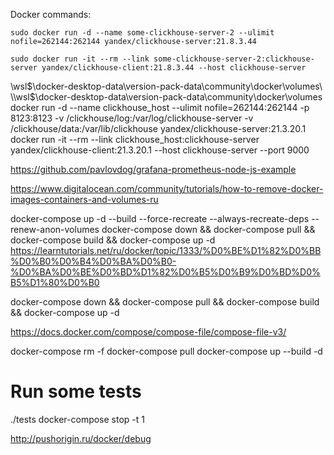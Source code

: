 Docker commands:
```
sudo docker run -d --name some-clickhouse-server-2 --ulimit nofile=262144:262144 yandex/clickhouse-server:21.8.3.44
```
```
sudo docker run -it --rm --link some-clickhouse-server-2:clickhouse-server yandex/clickhouse-client:21.8.3.44 --host clickhouse-server
```


\\wsl$\docker-desktop-data\version-pack-data\community\docker\volumes\
\\wsl$\docker-desktop-data\version-pack-data\community\docker\volumes\
docker run -d --name clickhouse_host --ulimit nofile=262144:262144 -p 8123:8123 -v /clickhouse/log:/var/log/clickhouse-server -v /clickhouse/data:/var/lib/clickhouse yandex/clickhouse-server:21.3.20.1
docker run -it --rm --link clickhouse_host:clickhouse-server yandex/clickhouse-client:21.3.20.1 --host clickhouse-server --port 9000


https://github.com/pavlovdog/grafana-prometheus-node-js-example

https://www.digitalocean.com/community/tutorials/how-to-remove-docker-images-containers-and-volumes-ru


docker-compose up -d --build --force-recreate --always-recreate-deps --renew-anon-volumes
docker-compose down && docker-compose pull && docker-compose build && docker-compose up -d
https://learntutorials.net/ru/docker/topic/1333/%D0%BE%D1%82%D0%BB%D0%B0%D0%B4%D0%BA%D0%B0-%D0%BA%D0%BE%D0%BD%D1%82%D0%B5%D0%B9%D0%BD%D0%B5%D1%80%D0%B0


docker-compose down && docker-compose pull && docker-compose build && docker-compose up -d


https://docs.docker.com/compose/compose-file/compose-file-v3/

docker-compose rm -f
docker-compose pull
docker-compose up --build -d
# Run some tests
./tests
docker-compose stop -t 1


http://pushorigin.ru/docker/debug


